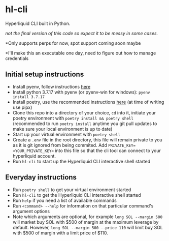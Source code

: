 # hl-cli

Hyperliquid CLI built in Python.

*not the final version of this code so expect it to be messy in some cases.*

*Only supports perps for now, spot support coming soon maybe

*I'll make this an executable one day, need to figure out how to manage credentials

## Initial setup instructions
- Install pyenv, follow instructions [here](https://github.com/pyenv/pyenv?tab=readme-ov-file#installation)
- Install python 3.7.17 with pyenv (or pyenv-win for windows): `pyenv install 3.7.17`
- Install poetry, use the recommended instructions [here](https://python-poetry.org/docs/#installing-with-pipx) (at time of writing use pipx)
- Clone this repo into a directory of your choice, `cd` into it, initiate your poetry environment with `poetry install && poetry shell` (recommended to run `poetry install` anytime you git pull updates to make sure your local environment is up to date)
- Start up your virtual environment with `poetry shell`
- Create a `.env` file in the root directory, this file will remain private to you as it is git ignored from being commited. Add `PRIVATE_KEY=<YOUR_PRIVATE_KEY>` into this file so that the cli tool can connect to your hyperliquid account.
- Run `hl-cli` to start up the Hyperliquid CLI interactive shell started

## Everyday instructions
- Run `poetry shell` to get your virtual environment started
- Run `hl-cli` to get the Hyperliquid CLI interactive shell started
- Run `help` if you need a list of available commands
- Run `<command> --help` for information on that particular command's argument options
- Note which arguments are optional, for example `long SOL --margin 500` will market buy SOL with $500 of margin at the maximum leverage by default. However, `long SOL --margin 500 --price 110` will limit buy SOL with $500 of margin with a limit price of $110.
